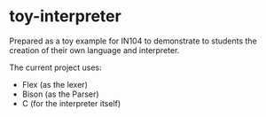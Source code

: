 # toy-interpreter

Prepared as a toy example for IN104 to demonstrate to students the creation of their own language and interpreter. 

The current project uses: 

* Flex (as the lexer)
* Bison (as the Parser)
* C (for the interpreter itself)